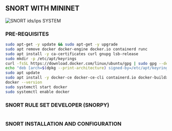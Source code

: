 ## SNORT WITH MININET

![SNORT ids/ips SYSTEM](https://cyberhub.oss-me-central-1.aliyuncs.com/uploads/V-OFXjGTSHrFZjg_KTxNbo4b2v7GdT)


### PRE-REQUISITES

```bash
sudo apt-get -y update && sudo apt-get -y upgrade
sudo apt remove docker docker-engine docker.io containerd runc
sudo apt install -y ca-certificates curl gnupg lsb-release
sudo mkdir -p /etc/apt/keyrings
curl -fsSL https://download.docker.com/linux/ubuntu/gpg | sudo gpg --dearmor -o /etc/apt/keyrings/docker.gpg
echo "deb [arch=$(dpkg --print-architecture) signed-by=/etc/apt/keyrings/docker.gpg] https://download.docker.com/linux/ubuntu $(lsb_release -cs) stable" | sudo tee /etc/apt/sources.list.d/docker.list > /dev/null
sudo apt update
sudo apt install -y docker-ce docker-ce-cli containerd.io docker-buildx-plugin docker-compose-plugin
docker --version
sudo systemctl start docker
sudo systemctl enable docker
```

### SNORT RULE SET DEVELOPER (SNORPY)
```bash

```



### SNORT INSTALLATION AND CONFIGURATION